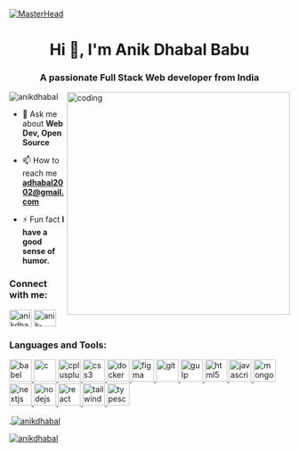 
[![MasterHead](https://godigitallaagencia.com/wp-content/uploads/2020/06/web-developer.gif)](https://anikdhabal.io)
<h1 align="center">Hi 👋, I'm Anik Dhabal Babu</h1>
<h3 align="center">A passionate Full Stack Web developer from India</h3>
<img align="right" alt="coding" width="400" src="https://miro.medium.com/max/1360/0*gqO3slLmGb4mUeje.gif">

<p align="left"> <img src="https://komarev.com/ghpvc/?username=anikdhabal&label=Profile%20views&color=0e75b6&style=flat" alt="anikdhabal" /> </p>

- 💬 Ask me about **Web Dev, Open Source**

- 📫 How to reach me **adhabal2002@gmail.com**

- ⚡ Fun fact **I have a good sense of humor.**

<h3 align="left">Connect with me:</h3>
<p align="left">
<a href="https://twitter.com/anikdhabal" target="blank"><img align="center" src="https://cdn-icons-png.flaticon.com/512/733/733579.png" alt="anikdhabal" height="30" width="40" /></a>
<a href="https://linkedin.com/in/anik-dhabal-babu-68b4151b9" target="blank"><img align="center" src="https://cdn-icons-png.flaticon.com/512/3536/3536505.png" alt="anik-dhabal-babu-68b4151b9" height="30" width="40" /></a>

</p>

<h3 align="left">Languages and Tools:</h3>
<p align="left"> <a href="https://babeljs.io/" target="_blank" rel="noreferrer"> <img src="https://d33wubrfki0l68.cloudfront.net/7a197cfe44548cc1a3f581152af70a3051e11671/78df8/img/babel.svg" alt="babel" width="40" height="40"/> </a> <a href="https://www.cprogramming.com/" target="_blank" rel="noreferrer"> <img src="https://www.kindpng.com/picc/m/355-3559027_c-programming-language-logo-clipart-png-download-c.png" alt="c" width="40" height="40"/> </a> <a href="https://www.w3schools.com/cpp/" target="_blank" rel="noreferrer"> <img src="https://e7.pngegg.com/pngimages/46/626/png-clipart-c-logo-the-c-programming-language-computer-icons-computer-programming-source-code-programming-miscellaneous-template.png" alt="cplusplus" width="40" height="40"/> </a> <a href="https://www.w3schools.com/css/" target="_blank" rel="noreferrer"> <img src="https://cdn-icons-png.flaticon.com/512/732/732190.png" alt="css3" width="40" height="40"/> </a> <a href="https://www.docker.com/" target="_blank" rel="noreferrer"> <img src="https://cdn-icons-png.flaticon.com/512/5969/5969059.png" alt="docker" width="40" height="40"/> </a> <a href="https://www.figma.com/" target="_blank" rel="noreferrer"> <img src="https://www.vectorlogo.zone/logos/figma/figma-icon.svg" alt="figma" width="40" height="40"/> </a> <a href="https://git-scm.com/" target="_blank" rel="noreferrer"> <img src="https://www.vectorlogo.zone/logos/git-scm/git-scm-icon.svg" alt="git" width="40" height="40"/> </a> <a href="https://gulpjs.com" target="_blank" rel="noreferrer"> <img src="https://i.ytimg.com/vi/xyplBZX7M_0/maxresdefault.jpg" alt="gulp" width="40" height="40"/> </a> <a href="https://www.w3.org/html/" target="_blank" rel="noreferrer"> <img src="https://cdn-icons-png.flaticon.com/512/5968/5968267.png" alt="html5" width="40" height="40"/> </a> <a href="https://developer.mozilla.org/en-US/docs/Web/JavaScript" target="_blank" rel="noreferrer"> <img src="https://cdn-icons-png.flaticon.com/512/5968/5968292.png" alt="javascript" width="40" height="40"/> </a> <a href="https://www.mongodb.com/" target="_blank" rel="noreferrer"> <img src="https://webimages.mongodb.com/_com_assets/cms/kuyj3d95v5vbmm2f4-horizontal_white.svg?auto=format%252Ccompress" alt="mongodb" width="40" height="40"/> </a> <a href="https://nextjs.org/" target="_blank" rel="noreferrer"> <img src="https://buttercms.com/static/images/tech_banners/Nextjs.b8a717322c08.png" alt="nextjs" width="40" height="40"/> </a> <a href="https://nodejs.org" target="_blank" rel="noreferrer"> <img src="https://cdn-icons-png.flaticon.com/512/919/919825.png" alt="nodejs" width="40" height="40"/> </a> <a href="https://reactjs.org/" target="_blank" rel="noreferrer"> <img src="https://cdn-icons-png.flaticon.com/512/875/875209.png" alt="react" width="40" height="40"/> </a> <a href="https://tailwindcss.com/" target="_blank" rel="noreferrer"> <img src="https://www.vectorlogo.zone/logos/tailwindcss/tailwindcss-icon.svg" alt="tailwind" width="40" height="40"/> </a> <a href="https://www.typescriptlang.org/" target="_blank" rel="noreferrer"> <img src="https://cdn-icons-png.flaticon.com/512/5968/5968381.png" alt="typescript" width="40" height="40"/> </a> <a href="https://webpack.js.org" target="_blank" rel="noreferrer"> 

<p>&nbsp;<img align="center" src="https://github-readme-stats.vercel.app/api?username=anikdhabal&show_icons=true&locale=en" alt="anikdhabal" /></p>

<p><img align="center" src="https://github-readme-streak-stats.herokuapp.com/?user=anikdhabal&" alt="anikdhabal" /></p>
